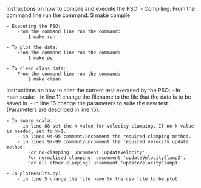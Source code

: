 Instructions on how to compile and execute the PSO:
    - Compiling:
        From the command line run the command:
            $ make compile

    - Executing the PSO:
        From the command line run the command:
            $ make run

    - To plot the data:
        From the command line run the command:
            $ make py

    - To clean class data:
        From the command line run the command:
            $ make clean

Instructions on how to alter the current test executed by the PSO:
    - In main.scala:
        - in line 11 change the filename to the file that the data is to be saved in.
        - in line 16 change the parameters to suite the new test. (Parameters are described in line 15).
    
    - In swarm.scala:
        - in line 88 set the k value for velocity clamping. If no k value is needed, set to k=1.
        - in lines 94-95 comment/uncomment the required clamping method.
        - in lines 97-99 comment/uncomment the required velocity update method.
            For no-clamping: uncomment 'updateVelocity'.
            For normalised clamping: uncomment 'updateVelocityClamp2'.
            For all other clamping: uncomment 'updateVelocityClamp1'.

    - In plotResults.py:
        - in line 5 change the file name to the csv file to be plot.
